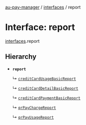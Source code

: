 [au-pay-manager](../README.md) / [interfaces](../modules/interfaces.md) / report

# Interface: report

[interfaces](../modules/interfaces.md).report

## Hierarchy

- **`report`**

  ↳ [`creditCardUsageBasicReport`](interfaces.creditCardUsageBasicReport.md)

  ↳ [`creditCardDetailBasicReport`](interfaces.creditCardDetailBasicReport.md)

  ↳ [`creditCardPaymentBasicReport`](interfaces.creditCardPaymentBasicReport.md)

  ↳ [`qrPayChargeReport`](interfaces.qrPayChargeReport.md)

  ↳ [`qrPayUsageReport`](interfaces.qrPayUsageReport.md)
